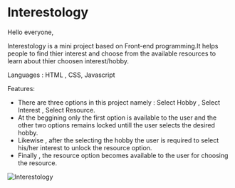 # Interestology

Hello everyone,

Interestology is a mini project based on Front-end programming.It helps people to find thier interest and choose from the available resources to learn about thier choosen interest/hobby.

Languages : HTML , CSS, Javascript

Features:
 - There are three options in this project namely : Select Hobby , Select Interest , Select Resource.
 - At the beggining only the first option is available to the user and the other two options remains locked untill the user selects the desired hobby.
 - Likewise , after the selecting the hobby the user is required to select his/her interest to unlock the resource option.
 - Finally , the resource option becomes available to the user for choosing the resource.
 
 ![Interestology](https://user-images.githubusercontent.com/86525559/211139973-9bbd47f7-75da-4b52-b8ed-947014da8f4b.jpg)
 
